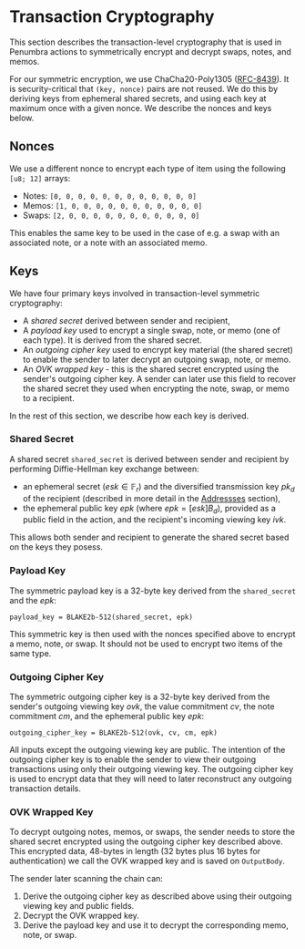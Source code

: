 # Transaction Cryptography

This section describes the transaction-level cryptography that is used in Penumbra
actions to symmetrically encrypt and decrypt swaps, notes, and memos.

For our symmetric encryption, we use ChaCha20-Poly1305 ([RFC-8439]).
It is security-critical that `(key, nonce)` pairs are not reused. We do this by
deriving keys from ephemeral shared secrets, and using each key at maximum once
with a given nonce. We describe the nonces and keys below.

## Nonces

We use a different nonce to encrypt each type of item using the following `[u8; 12]` arrays:

* Notes: `[0, 0, 0, 0, 0, 0, 0, 0, 0, 0, 0, 0]`
* Memos: `[1, 0, 0, 0, 0, 0, 0, 0, 0, 0, 0, 0]`
* Swaps: `[2, 0, 0, 0, 0, 0, 0, 0, 0, 0, 0, 0]`

This enables the same key to be used in the
case of e.g. a swap with an associated note, or a note with an associated memo.

## Keys

We have four primary keys involved in transaction-level symmetric cryptography:
* A *shared secret* derived between sender and recipient,
* A *payload key* used to encrypt a single swap, note, or memo (one of each type). 
It is derived from the shared secret.
* An *outgoing cipher key* used to encrypt key material (the shared secret) to enable the sender to 
later decrypt an outgoing swap, note, or memo.
* An *OVK wrapped key* - this is the shared secret encrypted using the sender's outgoing
cipher key. A sender can later use this field to recover the shared secret
they used when encrypting the note, swap, or memo to a recipient.

In the rest of this section, we describe how each key is derived.

### Shared Secret

A shared secret `shared_secret` is derived between sender and recipient by performing Diffie-Hellman
key exchange between:
* an ephemeral secret ($esk \in \mathbb F_r$) and the diversified transmission key $pk_d$ of the recipient (described in more detail in the [Addressses](../addresses_keys/addresses.md) section), 
* the ephemeral public key $epk$ (where $epk = [esk] B_d$), provided as a public field in the action, and the recipient's incoming viewing key $ivk$.

This allows both sender and recipient to generate the shared secret based on the keys they posess.

### Payload Key

The symmetric payload key is a 32-byte key derived from the `shared_secret` and the $epk$:

```
payload_key = BLAKE2b-512(shared_secret, epk)
```

This symmetric key is then used with the nonces specified above to encrypt a memo,
note, or swap. It should not be used to encrypt two items of the same type.

### Outgoing Cipher Key

The symmetric outgoing cipher key is a 32-byte key derived from the sender's outgoing viewing key
$ovk$, the value commitment $cv$, the note commitment $cm$, and the ephemeral 
public key $epk$:

```
outgoing_cipher_key = BLAKE2b-512(ovk, cv, cm, epk)
```

All inputs except the outgoing viewing key are public. The intention of the
outgoing cipher key is to enable the sender to view their outgoing transactions
using only their outgoing viewing key. The outgoing cipher key is used to encrypt data that
they will need to later reconstruct any outgoing transaction details.

### OVK Wrapped Key

To decrypt outgoing notes, memos, or swaps, the sender needs to store the shared secret encrypted
using the outgoing cipher key described above. This encrypted data,
48-bytes in length (32 bytes plus 16 bytes for
authentication) we call the OVK wrapped key and is saved on `OutputBody`.

The sender later scanning the chain can:

1. Derive the outgoing cipher key as described above using their outgoing viewing
key and public fields.
2. Decrypt the OVK wrapped key.
3. Derive the payload key and use it to decrypt the corresponding memo, note, or swap.

[RFC-8439]: https://datatracker.ietf.org/doc/rfc8439/
